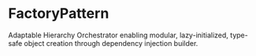 # FactoryPattern
Adaptable Hierarchy Orchestrator enabling modular, lazy-initialized, type-safe object creation through dependency injection builder.
